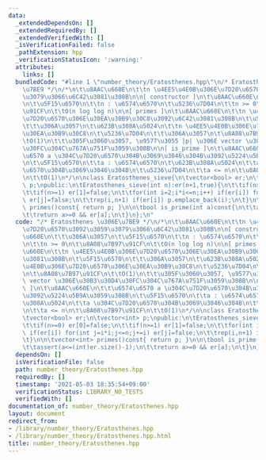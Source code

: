 ```yaml
---
data:
  _extendedDependsOn: []
  _extendedRequiredBy: []
  _extendedVerifiedWith: []
  _isVerificationFailed: false
  _pathExtension: hpp
  _verificationStatusIcon: ':warning:'
  attributes:
    links: []
  bundledCode: "#line 1 \"number_theory/Eratosthenes.hpp\"\n/* Eratosthenes \u306E\
    \u7BE9 */\n/*\n\t\u8AAC\u660E\n\t\tn \u4EE5\u4E0B\u306E\u7D20\u6570\u3092\u3059\
    \u3079\u3066\u6C42\u3081\u308B\n\n[ constructor ]\n\t\u8AAC\u660E\n\t\t\u306A\u3057\
    \n\t\u5F15\u6570\n\t\tn : \u6574\u6570\n\t\u5236\u7D04\n\t\tn >= 0\n\t\u8A08\u7B97\
    \u91CF\n\t\tO(n log log n)\n\n[ primes ]\n\t\u8AAC\u660E\n\t\tn \u4EE5\u4E0B\u306E\
    \u7D20\u6570\u306E\u30EA\u30B9\u30C8\u3092\u6C42\u3081\u308B\n\t\u5F15\u6570\n\
    \t\t\u306A\u3057\n\t\u623B\u308A\u5024\n\t\tn \u4EE5\u4E0B\u306E\u7D20\u6570\u306E\
    \u30EA\u30B9\u30C8\n\t\u5236\u7D04\n\t\t\u306A\u3057\n\t\u8A08\u7B97\u91CF\n\t\
    \tO(1)\n\t\t\u305F\u3060\u3057, \u9577\u3055 |p| \u306E vector \u306E\u30B3\u30D4\
    \u30FC\u304C\u767A\u751F\u3059\u308B\n\n[ is_prime ]\n\t\u8AAC\u660E\n\t\t\u6574\
    \u6570 a \u304C\u7D20\u6570\u304B\u3069\u3046\u304B\u3092\u5224\u5B9A\u3059\u308B\
    \n\t\u5F15\u6570\n\t\ta : \u6574\u6570\n\t\u623B\u308A\u5024\n\t\ta \u304C\u7D20\
    \u6570\u304B\u3069\u3046\u304B\n\t\u5236\u7D04\n\t\ta <= n\n\t\u8A08\u7B97\u91CF\
    \n\t\tO(1)\n*/\n\nclass Eratosthenes_sieve{\n\tvector<bool> er;\n\tvector<int>\
    \ p;\npublic:\n\tEratosthenes_sieve(int n):er(n+1,true){\n\t\tif(n>=0) er[0]=false;\n\
    \t\tif(n>=1) er[1]=false;\n\t\tfor(int i=2;i*i<=n;i++) if(er[i]) for(int j=i*i;j<=n;j+=i)\
    \ er[j]=false;\n\t\trep(i,n+1) if(er[i]) p.emplace_back(i);\n\t}\n\n\tvector<int>\
    \ primes()const{ return p; }\n\n\tbool is_prime(int a)const{\n\t\tassert(a<=(int)er.size()-1);\n\
    \t\treturn a>=0 && er[a];\n\t}\n};\n"
  code: "/* Eratosthenes \u306E\u7BE9 */\n/*\n\t\u8AAC\u660E\n\t\tn \u4EE5\u4E0B\u306E\
    \u7D20\u6570\u3092\u3059\u3079\u3066\u6C42\u3081\u308B\n\n[ constructor ]\n\t\u8AAC\
    \u660E\n\t\t\u306A\u3057\n\t\u5F15\u6570\n\t\tn : \u6574\u6570\n\t\u5236\u7D04\
    \n\t\tn >= 0\n\t\u8A08\u7B97\u91CF\n\t\tO(n log log n)\n\n[ primes ]\n\t\u8AAC\
    \u660E\n\t\tn \u4EE5\u4E0B\u306E\u7D20\u6570\u306E\u30EA\u30B9\u30C8\u3092\u6C42\
    \u3081\u308B\n\t\u5F15\u6570\n\t\t\u306A\u3057\n\t\u623B\u308A\u5024\n\t\tn \u4EE5\
    \u4E0B\u306E\u7D20\u6570\u306E\u30EA\u30B9\u30C8\n\t\u5236\u7D04\n\t\t\u306A\u3057\
    \n\t\u8A08\u7B97\u91CF\n\t\tO(1)\n\t\t\u305F\u3060\u3057, \u9577\u3055 |p| \u306E\
    \ vector \u306E\u30B3\u30D4\u30FC\u304C\u767A\u751F\u3059\u308B\n\n[ is_prime\
    \ ]\n\t\u8AAC\u660E\n\t\t\u6574\u6570 a \u304C\u7D20\u6570\u304B\u3069\u3046\u304B\
    \u3092\u5224\u5B9A\u3059\u308B\n\t\u5F15\u6570\n\t\ta : \u6574\u6570\n\t\u623B\
    \u308A\u5024\n\t\ta \u304C\u7D20\u6570\u304B\u3069\u3046\u304B\n\t\u5236\u7D04\
    \n\t\ta <= n\n\t\u8A08\u7B97\u91CF\n\t\tO(1)\n*/\n\nclass Eratosthenes_sieve{\n\
    \tvector<bool> er;\n\tvector<int> p;\npublic:\n\tEratosthenes_sieve(int n):er(n+1,true){\n\
    \t\tif(n>=0) er[0]=false;\n\t\tif(n>=1) er[1]=false;\n\t\tfor(int i=2;i*i<=n;i++)\
    \ if(er[i]) for(int j=i*i;j<=n;j+=i) er[j]=false;\n\t\trep(i,n+1) if(er[i]) p.emplace_back(i);\n\
    \t}\n\n\tvector<int> primes()const{ return p; }\n\n\tbool is_prime(int a)const{\n\
    \t\tassert(a<=(int)er.size()-1);\n\t\treturn a>=0 && er[a];\n\t}\n};\n"
  dependsOn: []
  isVerificationFile: false
  path: number_theory/Eratosthenes.hpp
  requiredBy: []
  timestamp: '2021-05-03 18:35:54+09:00'
  verificationStatus: LIBRARY_NO_TESTS
  verifiedWith: []
documentation_of: number_theory/Eratosthenes.hpp
layout: document
redirect_from:
- /library/number_theory/Eratosthenes.hpp
- /library/number_theory/Eratosthenes.hpp.html
title: number_theory/Eratosthenes.hpp
---
```

